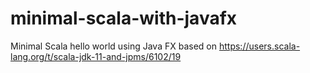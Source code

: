 # minimal-scala-with-javafx
Minimal Scala hello world using Java FX based on https://users.scala-lang.org/t/scala-jdk-11-and-jpms/6102/19
